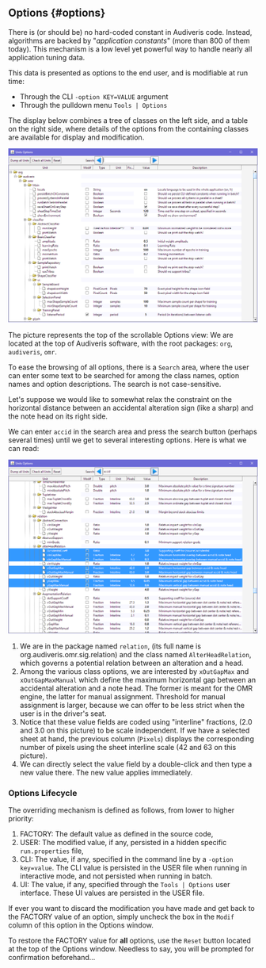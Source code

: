 ---
---
## Options {#options}

There is (or should be) no hard-coded constant in Audiveris code.
Instead, algorithms are backed by "_application constants_" (more than 800 of them today).
This mechanism is a low level yet powerful way to handle nearly all application tuning data.

This data is presented as options to the end user, and is modifiable at run time:
* Through the CLI `-option KEY=VALUE` argument
* Through the pulldown menu `Tools | Options`

The display below combines a tree of classes on the left side, and a table on the right side,
where details of the options from the containing classes are available for display and modification.

![](../assets/options.png)

The picture represents the top of the scrollable Options view:
We are located at the top of Audiveris software, with the root packages: `org`, `audiveris`, `omr`.

To ease the browsing of all options, there is a `Search` area, where the user can enter some text
to be searched for among the class names, option names and option descriptions.
The search is not case-sensitive.

Let's suppose we would like to somewhat relax the constraint on the horizontal distance between
an accidental alteration sign (like a sharp) and the note head on its right side.

We can enter `accid` in the search area and press the search button (perhaps several times)
until we get to several interesting options.
Here is what we can read:

![](../assets/options_accid.png)

1. We are in the package named `relation`, (its full name is org.audiveris.omr.sig.relation)
and the class named `AlterHeadRelation`, which governs a potential relation between an alteration
and a head.
2. Among the various class options, we are interested by `xOutGapMax` and `xOutGapMaxManual` which
define the maximum horizontal gap between an accidental alteration and a note head.
The former is meant for the OMR engine, the latter for manual assignment.
Threshold for manual assignment is larger,  because we can offer to be less strict when the user
is in the driver's seat.
3. Notice that these value fields are coded using "interline" fractions,
(2.0 and 3.0 on this picture) to be scale independent.
If we have a selected sheet at hand, the previous column (`Pixels`) displays the corresponding
number of pixels using the sheet interline scale (42 and 63 on this picture).
4. We can directly select the value field by a double-click and then type a new
value there.
The new value applies immediately.

### Options Lifecycle

The overriding mechanism is defined as follows, from lower to higher priority:

1.  FACTORY: The default value as defined in the source code,
2.  USER: The modified value, if any, persisted in a hidden specific `run.properties` file,
3.  CLI: The value, if any, specified in the command line by a `-option key=value`.
The CLI value is persisted in the USER file when running in interactive mode,
and not persisted when running in batch.
4.  UI: The value, if any, specified through the `Tools | Options` user interface.
These UI values are persisted in the USER file.

If ever you want to discard the modification you have made and get back to the FACTORY value of an
option, simply uncheck the box in the `Modif` column of this option in the Options window.

To restore the FACTORY value for **all** options, use the `Reset` button located at the top of the
Options window.
Needless to say, you will be prompted for confirmation beforehand...
